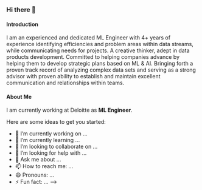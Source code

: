 ### Hi there 👋

#### Introduction
I am an experienced and dedicated ML Engineer with 4+ years of experience identifying efficiencies and problem areas within data streams, while communicating needs for projects. A creative thinker, adept in data products development. Committed to helping companies advance by helping them to develop strategic plans based on ML & AI. Bringing forth a proven track record of analyzing complex data sets and serving as a strong advisor with proven ability to establish and maintain excellent communication and relationships within teams.

#### About Me
I am currently working at Deloitte as **ML Engineer**.

Here are some ideas to get you started:

- 🔭 I’m currently working on ...
- 🌱 I’m currently learning ...
- 👯 I’m looking to collaborate on ...
- 🤔 I’m looking for help with ...
- 💬 Ask me about ...
- 📫 How to reach me: ...
- 😄 Pronouns: ...
- ⚡ Fun fact: ...
-->

